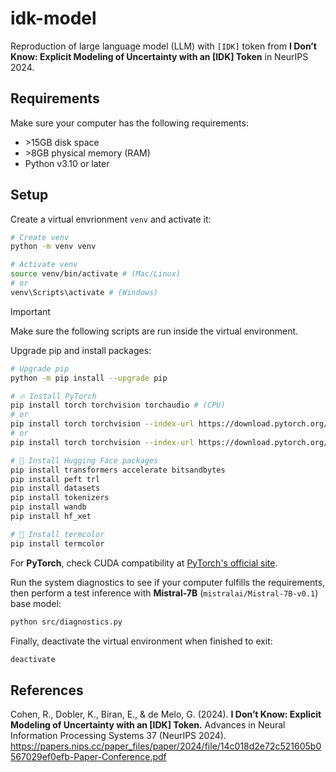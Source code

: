 # idk-model

Reproduction of large language model (LLM) with `[IDK]` token from **I Don’t Know: Explicit Modeling of Uncertainty with an [IDK] Token** in NeurIPS 2024.

## Requirements

Make sure your computer has the following requirements:

- \>15GB disk space
- \>8GB physical memory (RAM)
- Python v3.10 or later

## Setup

Create a virtual envrionment `venv` and activate it:

```sh
# Create venv
python -m venv venv

# Activate venv
source venv/bin/activate # (Mac/Linux)
# or
venv\Scripts\activate # (Windows)
```

> [!IMPORTANT]
> Make sure the following scripts are run inside the virtual environment.

Upgrade pip and install packages:

```sh
# Upgrade pip
python -m pip install --upgrade pip

# 🔥 Install PyTorch
pip install torch torchvision torchaudio # (CPU)
# or
pip install torch torchvision --index-url https://download.pytorch.org/whl/cu128 # (CUDA 12)
# or
pip install torch torchvision --index-url https://download.pytorch.org/whl/cu130 # (CUDA 13)

# 🤗 Install Hugging Face packages
pip install transformers accelerate bitsandbytes
pip install peft trl
pip install datasets
pip install tokenizers
pip install wandb
pip install hf_xet

# 🎨 Install termcolor
pip install termcolor
```

For **PyTorch**, check CUDA compatibility at [PyTorch's official site](https://pytorch.org/get-started/locally/).

Run the system diagnostics to see if your computer fulfills the requirements, then perform a test inference with **Mistral-7B** (`mistralai/Mistral-7B-v0.1`) base model:

```sh
python src/diagnostics.py
```

Finally, deactivate the virtual environment when finished to exit:

```sh
deactivate
```

## References

Cohen, R., Dobler, K., Biran, E., & de Melo, G. (2024). **I Don’t Know: Explicit Modeling of Uncertainty with an [IDK] Token.** Advances in Neural Information Processing Systems 37 (NeurIPS 2024). https://papers.nips.cc/paper_files/paper/2024/file/14c018d2e72c521605b0567029ef0efb-Paper-Conference.pdf
